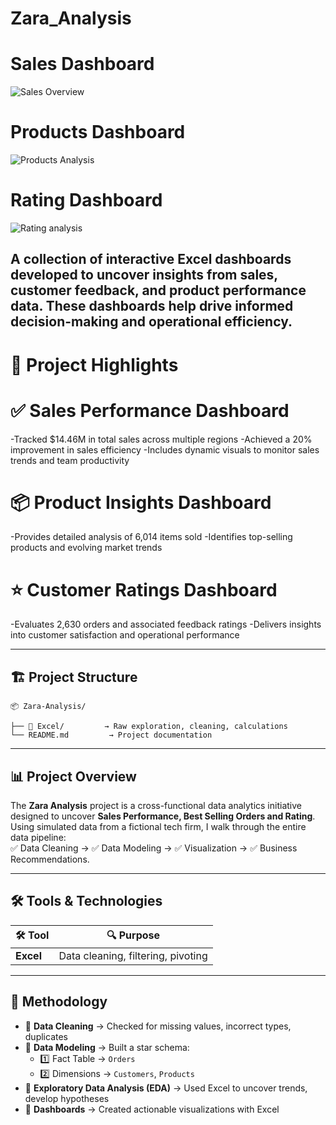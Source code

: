 # Zara_Analysis



# Sales Dashboard
![Sales Overview](https://github.com/user-attachments/assets/4ce30a0e-1c9b-4333-84a5-d7db958019b7)

# Products Dashboard
![Products Analysis](https://github.com/user-attachments/assets/627656fe-5d16-497b-ad83-ab387ee273c5)

# Rating Dashboard
![Rating analysis](https://github.com/user-attachments/assets/22edfe1f-cce8-412b-b4c8-8f24b6147bcb)


A collection of interactive Excel dashboards developed to uncover insights from sales, customer feedback, and product performance data. These dashboards help drive informed decision-making and operational efficiency.
---

# 🔹 Project Highlights

# ✅ Sales Performance Dashboard
-Tracked $14.46M in total sales across multiple regions
-Achieved a 20% improvement in sales efficiency
-Includes dynamic visuals to monitor sales trends and team productivity

# 📦 Product Insights Dashboard
-Provides detailed analysis of 6,014 items sold
-Identifies top-selling products and evolving market trends

# ⭐ Customer Ratings Dashboard
-Evaluates 2,630 orders and associated feedback ratings
-Delivers insights into customer satisfaction and operational performance

---

## 🏗 **Project Structure**

```plaintext
📦 Zara-Analysis/

├── 📂 Excel/         → Raw exploration, cleaning, calculations
└── README.md         → Project documentation
```

---

## 📊 **Project Overview**

The **Zara Analysis** project is a cross-functional data analytics initiative designed to uncover **Sales Performance, Best Selling Orders and Rating**.  
Using simulated data from a fictional tech firm, I walk through the entire data pipeline:  
✅ Data Cleaning → ✅ Data Modeling → ✅ Visualization → ✅ Business Recommendations.

---

## 🛠 **Tools & Technologies**

| 🛠 Tool       | 🔍 Purpose                                    |
|--------------|---------------------------------------------|
| **Excel**    | Data cleaning, filtering, pivoting          |

---

## 🧪 **Methodology**

- 🔹 **Data Cleaning** → Checked for missing values, incorrect types, duplicates  
- 🔹 **Data Modeling** → Built a star schema:
  - 1️⃣ Fact Table → `Orders`  
  - 2️⃣ Dimensions → `Customers`, `Products`  
- 🔹 **Exploratory Data Analysis (EDA)** → Used Excel to uncover trends, develop hypotheses  
- 🔹 **Dashboards** → Created actionable visualizations with Excel
